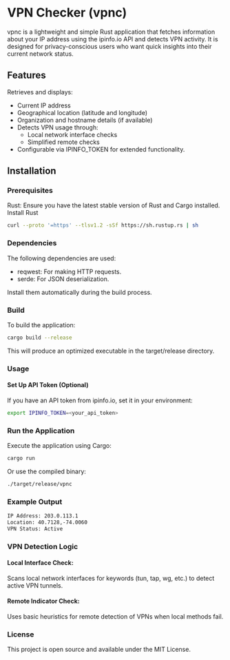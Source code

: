 # VPN Checker (vpnc)
vpnc is a lightweight and simple Rust application that fetches information about your IP address using the ipinfo.io API and detects VPN activity. It is designed for privacy-conscious users who want quick insights into their current network status.

## Features
Retrieves and displays:
- Current IP address
- Geographical location (latitude and longitude)
- Organization and hostname details (if available)
- Detects VPN usage through:
  - Local network interface checks
  - Simplified remote checks
- Configurable via IPINFO_TOKEN for extended functionality.

## Installation
### Prerequisites
Rust: Ensure you have the latest stable version of Rust and Cargo installed. Install Rust
```bash
curl --proto '=https' --tlsv1.2 -sSf https://sh.rustup.rs | sh
```
### Dependencies
The following dependencies are used:

- reqwest: For making HTTP requests.
- serde: For JSON deserialization.

Install them automatically during the build process.

### Build
To build the application: 
```bash
cargo build --release 

```
This will produce an optimized executable in the target/release directory.

### Usage
#### Set Up API Token (Optional)
If you have an API token from ipinfo.io, set it in your environment:
```bash
export IPINFO_TOKEN=<your_api_token>
```

### Run the Application
Execute the application using Cargo:
```bash
cargo run
```
Or use the compiled binary:
```bash
./target/release/vpnc
```

### Example Output
```bash
IP Address: 203.0.113.1
Location: 40.7128,-74.0060
VPN Status: Active
```

### VPN Detection Logic
#### Local Interface Check:
Scans local network interfaces for keywords (tun, tap, wg, etc.) to detect active VPN tunnels.

#### Remote Indicator Check:
Uses basic heuristics for remote detection of VPNs when local methods fail.

### License
This project is open source and available under the MIT License.
